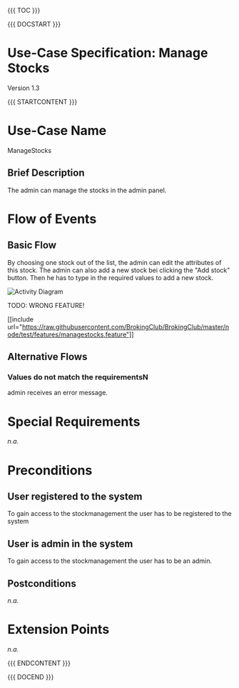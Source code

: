 {{{ TOC }}}


{{{ DOCSTART }}}

# Use-Case Specification: Manage Stocks

Version 1.3

{{{ STARTCONTENT }}}

# Use-Case Name 
ManageStocks
## 	Brief Description
The admin can manage the stocks in the admin panel.

# Flow of Events
## 	Basic Flow

By choosing one stock out of the list, the admin can edit the attributes of this stock.
The admin can also add a new stock bei clicking the "Add stock" button. Then he has to type in the required
values to add a new stock.

![Activity Diagram](http://broking.club/img/doc/ad/ad_ManageStocks.png)

TODO: WRONG FEATURE!

[[include url="https://raw.githubusercontent.com/BrokingClub/BrokingClub/master/node/test/features/managestocks.feature"]]


## 	Alternative Flows
### Values do not match the requirementsN
admin receives an error message.

# Special Requirements
*n.a.*

# Preconditions
## User registered to the system
To gain access to the stockmanagement the user has to be registered to the system 

## User is admin in the system
To gain access to the stockmanagement the user has to be an admin.

## Postconditions
*n.a.*

# Extension Points
*n.a.*

{{{ ENDCONTENT }}}

{{{ DOCEND }}}




